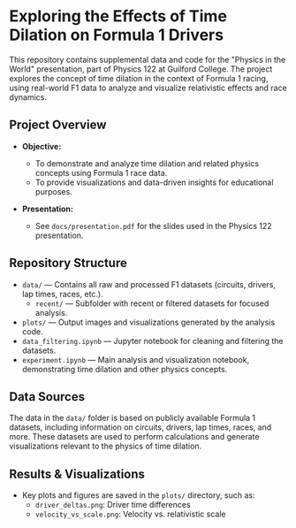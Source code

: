 # Exploring the Effects of Time Dilation on Formula 1 Drivers

This repository contains supplemental data and code for the "Physics in the World" presentation, part of Physics 122 at Guilford College. The project explores the concept of time dilation in the context of Formula 1 racing, using real-world F1 data to analyze and visualize relativistic effects and race dynamics.

## Project Overview

- **Objective:**
  - To demonstrate and analyze time dilation and related physics concepts using Formula 1 race data.
  - To provide visualizations and data-driven insights for educational purposes.

- **Presentation:**
  - See `docs/presentation.pdf` for the slides used in the Physics 122 presentation.

## Repository Structure

- `data/` — Contains all raw and processed F1 datasets (circuits, drivers, lap times, races, etc.).
  - `recent/` — Subfolder with recent or filtered datasets for focused analysis.
- `plots/` — Output images and visualizations generated by the analysis code.
- `data_filtering.ipynb` — Jupyter notebook for cleaning and filtering the datasets.
- `experiment.ipynb` — Main analysis and visualization notebook, demonstrating time dilation and other physics concepts.

## Data Sources

The data in the `data/` folder is based on publicly available Formula 1 datasets, including information on circuits, drivers, lap times, races, and more. These datasets are used to perform calculations and generate visualizations relevant to the physics of time dilation.

## Results & Visualizations

- Key plots and figures are saved in the `plots/` directory, such as:
  - `driver_deltas.png`: Driver time differences
  - `velocity_vs_scale.png`: Velocity vs. relativistic scale